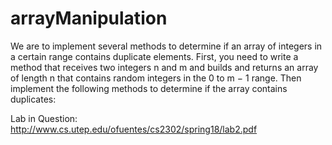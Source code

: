 # arrayManipulation
We are to implement several methods to determine if an array of integers in a certain range
contains duplicate elements. First, you need to write a method that receives two integers n and m and
builds and returns an array of length n that contains random integers in the 0 to m − 1 range. Then
implement the following methods to determine if the array contains duplicates:

Lab in Question: http://www.cs.utep.edu/ofuentes/cs2302/spring18/lab2.pdf
